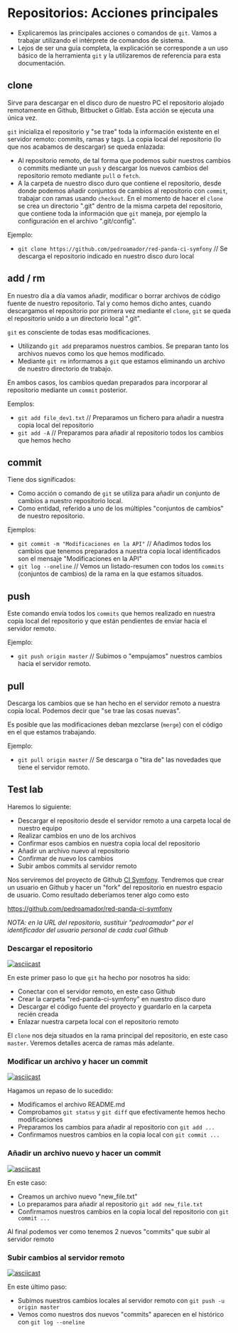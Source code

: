 # Repositorios: Acciones principales

- Explicaremos las principales acciones o comandos de `git`. Vamos a trabajar utilizando el intérprete de comandos de sistema.
- Lejos de ser una guía completa, la explicación se corresponde a un uso básico de la herramienta `git` y la utilizaremos de referencia para esta documentación.

## clone

Sirve para descargar en el disco duro de nuestro PC el repositorio alojado remotamente en Github, Bitbucket o Gitlab. Esta acción se ejecuta una única vez.

`git` inicializa el repositorio y "se trae" toda la información existente en el servidor remoto: commits, ramas y tags. La copia local del repositorio (lo que nos acabamos de descargar) se queda enlazada:

- Al repositorio remoto, de tal forma que podemos subir nuestros cambios o commits mediante un `push` y descargar los nuevos cambios del repositorio remoto mediante `pull` o `fetch`.
- A la carpeta de nuestro disco duro que contiene el repositorio, desde donde podemos añadir conjuntos de cambios al repositorio con `commit`, trabajar con ramas usando `checkout`. En el momento de hacer el `clone` se crea un directorio ".git" dentro de la misma carpeta del repositorio, que contiene toda la información que `git` maneja, por ejemplo la configuración en el archivo ".git/config".

Ejemplo:

- `git clone https://github.com/pedroamador/red-panda-ci-symfony` // Se descarga el repositorio indicado en nuestro disco duro local

## add / rm

En nuestro día a día vamos añadir, modificar o borrar archivos de código fuente de nuestro repositorio. Tal y como hemos dicho antes, cuando descargamos el repositorio por primera vez mediante el `clone`, `git` se queda el repositorio unido a un directorio local ".git".

`git` es consciente de todas esas modificaciones. 

- Utilizando `git add` preparamos nuestros cambios. Se preparan tanto los archivos nuevos como los que hemos modificado.
- Mediante `git rm` informamos a `git` que estamos eliminando un archivo de nuestro directorio de trabajo.

En ambos casos, los cambios quedan preparados para incorporar al repositorio mediante un `commit` posterior.

Eemplos:

- `git add file_dev1.txt` // Preparamos un fichero para añadir a nuestra copia local del repositorio
- `git add -A` // Preparamos para añadir al repositorio todos los cambios que hemos hecho

## commit

Tiene dos significados:

- Como acción o comando de `git` se utiliza para añadir un conjunto de cambios a nuestro repositorio local.
- Como entidad, referido a uno de los múltiples "conjuntos de cambios" de nuestro repositorio.

Ejemplos:

- `git commit -m "Modificaciones en la API"` // Añadimos todos los cambios que tenemos preparados a nuestra copia local identificados son el mensaje "Modificaciones en la API"
- `git log --oneline` // Vemos un listado-resumen con todos los `commits` (conjuntos de cambios) de la rama en la que estamos situados.

## push

Este comando envía todos los `commits` que hemos realizado en nuestra copia local del repositorio y que están pendientes de enviar hacia el servidor remoto.

Ejemplo:

- `git push origin master`  // Subimos o "empujamos" nuestros cambios hacia el servidor remoto.

## pull

Descarga los cambios que se han hecho en el servidor remoto a nuestra copia local. Podemos decir que "se trae las cosas nuevas".

Es posible que las modificaciones deban mezclarse (`merge`) con el código en el que estamos trabajando. 

Ejemplo:

- `git pull origin master` // Se descarga o "tira de" las novedades que tiene el servidor remoto.

## Test lab

Haremos lo siguiente:

- Descargar el repositorio desde el servidor remoto a una carpeta local de nuestro equipo
- Realizar cambios en uno de los archivos
- Confirmar esos cambios en nuestra copia local del repositorio
- Añadir un archivo nuevo al repositorio
- Confirmar de nuevo los cambios
- Subir ambos commits al servidor remoto

Nos serviremos del proyecto de Github [CI Symfony](https://github.com/sergioortegagomez/red-panda-ci-symfony). Tendremos que crear un usuario en Github y hacer un "fork" del repositorio en nuestro espacio de usuario. Como resultado deberíamos tener algo como esto 

https://github.com/pedroamador/red-panda-ci-symfony

_NOTA: en la URL del repositorio, sustituir "pedroamador" por el identificador del usuario personal de cada cual Github_

### Descargar el repositorio

[![asciicast](https://asciinema.org/a/naljgSDPFA9NKYwTRj8s8puUl.png)](https://asciinema.org/a/naljgSDPFA9NKYwTRj8s8puUl)

En este primer paso lo que `git` ha hecho por nosotros ha sido:

- Conectar con el servidor remoto, en este caso Github
- Crear la carpeta "red-panda-ci-symfony" en nuestro disco duro
- Descargar el código fuente del proyecto y guardarlo en la carpeta recién creada
- Enlazar nuestra carpeta local con el repositorio remoto

El `clone` nos deja situados en la rama principal del repositorio, en este caso `master`. Veremos detalles acerca de ramas más adelante.

### Modificar un archivo y hacer un commit

[![asciicast](https://asciinema.org/a/WLYkACmCjiWK50URKLXwN2ICo.png)](https://asciinema.org/a/WLYkACmCjiWK50URKLXwN2ICo)

Hagamos un repaso de lo sucedido:

- Modificamos el archivo README.md
- Comprobamos `git status` y  `git diff` que efectivamente hemos hecho modificaciones
- Preparamos los cambios para añadir al repositorio con `git add ...`
- Confirmamos nuestros cambios en la copia local con `git commit ...`

### Añadir un archivo nuevo y hacer un commit

[![asciicast](https://asciinema.org/a/YztCIF7iF7KLnSX3e2NlTsX7M.png)](https://asciinema.org/a/YztCIF7iF7KLnSX3e2NlTsX7M)

En este caso:

- Creamos un archivo nuevo "new_file.txt"
- Lo preparamos para añadir al repositorio `git add new_file.txt`
- Confirmamos nuestros cambios en la copia local del repositorio con `git commit ... `

Al final podemos ver como tenemos 2 nuevos "commits" que subir al servidor remoto

### Subir cambios al servidor remoto

[![asciicast](https://asciinema.org/a/lqKgA9YPbHts7Jwa66ReF0GmN.png)](https://asciinema.org/a/lqKgA9YPbHts7Jwa66ReF0GmN)

En este último paso:

- Subimos nuestros cambios locales al servidor remoto con `git push -u origin master`
- Vemos como nuestros dos nuevos "commits" aparecen en el histórico con `git log --oneline`

